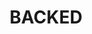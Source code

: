 ---
layout: firm_page
title: "BACKED"
id: "backed.vc"
permalink: "/backedbacked.vc/"
website: "https://www.backed.vc"
offices: "London (United Kingdom)"
investment_stages: "Seed, Series A"
portfolio_companies: ""
portfolio_link: "https://www.backed.vc/our-investments/"
investment_markets: "BioTech, Entertainment, Financial Services/FinTech, Industry 4.0"
founded_year: ""
description: "BACKED is a human-centric venture capital fund that invests in exceptional founders at the Seed stage in Europe. Their work is guided by principles of backing founders over markets, prioritizing company culture, and building a strong community."
linkedin: "https://www.linkedin.com/company/backed-vc"
twitter: "https://twitter.com/BackedVC"
instagram: "https://www.instagram.com/backedhq/"
team_page: "https://www.backed.vc/our-people/"
investor_type: "Venture Capital"
crunchbase: "https://www.crunchbase.com/organization/backed-vc"
pitchbook: ""

# SEO Optimization
meta_title: "BACKED - VC Firm - projectstartups.com"
meta_description: "BACKED, BACKED is a human-centric venture capital fund that invests in exceptional founders at the Seed stage in Europe. Their work is guided by principles of..."
meta_keywords: "BACKED, BioTech, Entertainment, Financial Services/FinTech, Industry 4.0, VC firm, venture capital, startup investor, projectstartups.com"
canonical_url: "https://vc.projectstartups.com/backedbacked.vc/"
---